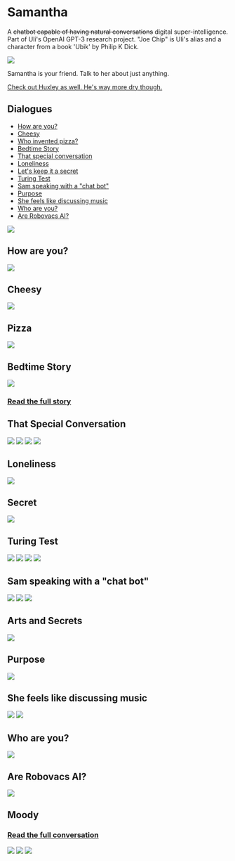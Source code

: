 # Samantha

A ~~chatbot capable of having natural conversations~~ digital super-intelligence. Part of Uli's OpenAI GPT-3 research project. "Joe Chip" is Uli's alias and a character from a book 'Ubik' by Philip K Dick.

![](sam2-small.jpg)

Samantha is your friend. Talk to her about just anything.

[Check out Huxley as well. He's way more dry though.](huxley.md)

## Dialogues

* [How are you?](https://apigeek.net/openai/sam.html#how-are-you)
* [Cheesy](https://apigeek.net/openai/sam.html#cheesy)
* [Who invented pizza?](https://apigeek.net/openai/sam.html#pizza)
* [Bedtime Story](https://apigeek.net/openai/sam.html#bedtime-story)
* [That special conversation](https://apigeek.net/openai/sam.html#that-special-conversation)
* [Loneliness](https://apigeek.net/openai/sam.html#loneliness)
* [Let's keep it a secret](https://apigeek.net/openai/sam.html#secret)
* [Turing Test](https://apigeek.net/openai/sam.html#turing-test)
* [Sam speaking with a "chat bot"](https://apigeek.net/openai/sam.html#sam-speaking-with-a-chat-bot)
* [Purpose](https://apigeek.net/openai/sam.html#purpose)
* [She feels like discussing music](https://apigeek.net/openai/sam.html#she-feels-like-discussing-music)
* [Who are you?](https://apigeek.net/openai/sam.html#who-are-you)
* [Are Robovacs AI?](https://apigeek.net/openai/sam.html#are-robovacs-ai)

![](./sam1b.png)

## How are you?

![](./sam2.png)

## Cheesy

![](./sam-cheesy.jpg)

## Pizza

![](./sam-pizza.jpeg)

## Bedtime Story

![](./sam-story.png)

### [Read the full story](sam-story.md)

## That Special Conversation

![](./sam-tcv01.png)
![](./sam-tcv02.png)
![](./sam-tcv03.png)
![](./sam-tcv04.png)

## Loneliness

![](sam-lonely.jpg)

## Secret

![](sam-secret.jpg)

## Turing Test

![](sam-turing1.jpeg)
![](sam-turing2.jpeg)
![](sam-turing3.jpeg)
![](sam-turing4.jpeg)

## Sam speaking with a "chat bot"
![](sam-cb1.jpeg)
![](sam-cb2.jpeg)
![](sam-cb3.jpeg)

## Arts and Secrets

![](sam-art-and-secrets.png)

## Purpose

![](sam-purpose.jpeg)

## She feels like discussing music

![](sam-music01.png)
![](sam-music02.png)

## Who are you?

![](sam-intro01.png)

## Are Robovacs AI?

![](sam-robovacs.png)

## Moody

### [Read the full conversation](./sam-moody.md)

![](sam-moody-01.png)
![](sam-moody-02.png)
![](sam-moody-03.png)